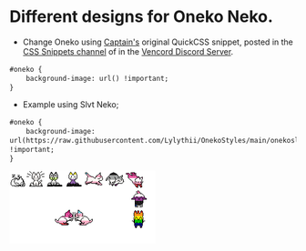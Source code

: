 # Different designs for Oneko Neko.

- Change Oneko using [Captain's](https://github.com/Captain8771) original QuickCSS snippet, posted in the [CSS Snippets channel](https://discord.com/channels/1015060230222131221/1028106818368589824/1112672200806375434) of in the [Vencord Discord Server](https://discord.gg/D9uwnFnqmd).
```
#oneko {
    background-image: url() !important;
}
```
- Example using Slvt Neko;
```
#oneko {
    background-image: url(https://raw.githubusercontent.com/Lylythii/OnekoStyles/main/onekoslvt.png) !important;
}
```

![Icons](https://raw.githubusercontent.com/Lylythii/OnekoStyles/main/banner.png)

